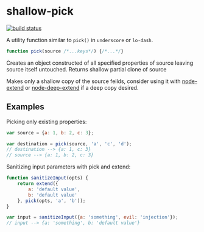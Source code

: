 shallow-pick
============

[![build status](https://secure.travis-ci.org/maslennikov/shallow-pick.png)
](http://travis-ci.org/maslennikov/shallow-pick)

A utility function similar to `pick()` in `underscore` or `lo-dash`.

```javascript
function pick(source /*...keys*/) {/*...*/}
```

Creates an object constructed of all specified properties of source leaving
source itself untouched. Returns shallow partial clone of source

Makes only a shallow copy of the source feilds, consider using it with
[node-extend](https://github.com/justmoon/node-extend) or
[node-deep-extend](https://github.com/unclechu/node-deep-extend) if a deep copy
desired.

Examples
----------

Picking only existing properties:
```javascript
var source = {a: 1, b: 2, c: 3};

var destination = pick(source, 'a', 'c', 'd');
// destination --> {a: 1, c: 3}
// source --> {a: 1, b: 2, c: 3}
```

Sanitizing input parameters with pick and extend:
```javascript
function sanitizeInput(opts) {
    return extend({
        a: 'default value',
        b: 'default value'
    }, pick(opts, 'a', 'b'));
}

var input = sanitizeInput({a: 'something', evil: 'injection'});
// input --> {a: 'something', b: 'default value'}
```
